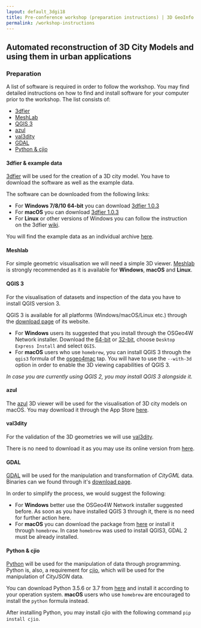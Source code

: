 ```yaml
---
layout: default_3dgi18
title: Pre-conference workshop (preparation instructions) | 3D GeoInfo 2018
permalink: /workshop-instructions
---
```


<!-- <a name="workshop" style="display: block; position: relative; top: -50px; visibility: hidden;"></a> -->

<!-- <div class="alert alert-blue text-center" role="alert">
	The pre-conference workshop is now full. Thank you for your interest!
</div> -->

## Automated reconstruction of 3D City Models and using them in urban applications

### Preparation

A list of software is required in order to follow the workshop. You may find detailed instructions on how to find and install software for your computer prior to the workshop. The list consists of:

- [3dfier](workshop-instructions.html#3dfier)
- [MeshLab](workshop-instructions.html#meshlab)
- [QGIS 3](workshop-instructions.html#qgis3)
- [azul](workshop-instructions.html#azul)
- [val3dity](workshop-instructions.html#val3dity)
- [GDAL](workshop-instructions.html#gdal)
- [Python & cjio](workshop-instructions.html#python-cjio)

<a name="3dfier" style="display: block; position: relative; top: -70px; visibility: hidden;"></a>

#### 3dfier & example data

[3dfier](https://github.com/tudelft3d/3dfier) will be used for the creation of a 3D city model. You have to download the software as well as the example data.

The software can be downloaded from the following links:
- For **Windows 7/8/10 64-bit** you can download [3dfier 1.0.3](https://github.com/tudelft3d/3dfier/releases/download/v1.0.3/3dfier-windows-x64-v1.0.3.zip)
- For **macOS** you can download [3dfier 1.0.3](https://github.com/tudelft3d/3dfier/releases/download/v1.0.3/3dfier-OSX-v1.0.3.zip)
- For **Linux** or other versions of Windows you can follow the instruction on the 3dfier [wiki](https://github.com/tudelft3d/3dfier/wiki).

You will find the example data as an individual archive [here](https://github.com/tudelft3d/3dfier/releases/download/example_data/example_data.zip).

<a name="meshlab" style="display: block; position: relative; top: -70px; visibility: hidden;"></a>

#### Meshlab

For simple geometric visualisation we will need a simple 3D viewer. [Meshlab](http://www.meshlab.net/#download) is strongly recommended as it is available for **Windows**, **macOS** and **Linux**.

<a name="qgis3" style="display: block; position: relative; top: -70px; visibility: hidden;"></a>

#### QGIS 3

For the visualisation of datasets and inspection of the data you have to install QGIS version 3.

QGIS 3 is available for all platforms (Windows/macOS/Linux etc.) through the [download page](https://qgis.org/en/site/forusers/download.html) of its website.

- For **Windows** users its suggested that you install through the OSGeo4W Network installer. Download the  [64-bit](http://download.osgeo.org/osgeo4w/osgeo4w-setup-x86_64.exe) or [32-bit](http://download.osgeo.org/osgeo4w/osgeo4w-setup-x86.exe), choose ```Desktop Express Install``` and select ```QGIS```.
- For **macOS** users who use ```homebrew```, you can install QGIS 3 through the ```qgis3``` formula of the [osgeo4mac](https://github.com/OSGeo/homebrew-osgeo4mac) tap. You will have to use the ```--with-3d``` option in order to enable the 3D viewing capabilities of QGIS 3.

*In case you are currently using QGIS 2, you may install QGIS 3 alongside it.*

<a name="azul" style="display: block; position: relative; top: -70px; visibility: hidden;"></a>

#### azul

The [azul](https://github.com/tudelft3d/azul) 3D viewer will be used for the visualisation of 3D city models on macOS. You may download it through the App Store [here](https://itunes.apple.com/nl/app/azul/id1173239678?l=en&mt=12).

<a name="val3dity" style="display: block; position: relative; top: -70px; visibility: hidden;"></a>

#### val3dity

For the validation of the 3D geometries we will use [val3dity](http://geovalidation.bk.tudelft.nl/val3dity/docs/).

There is no need to download it as you may use its online version from [here](http://geovalidation.bk.tudelft.nl/val3dity/).

<a name="gdal" style="display: block; position: relative; top: -70px; visibility: hidden;"></a>

#### GDAL

[GDAL](https://www.gdal.org) will be used for the manipulation and transformation of *CityGML* data. Binaries can we found through it's [download page](https://trac.osgeo.org/gdal/wiki/DownloadingGdalBinaries).

In order to simplify the process, we would suggest the following:
- For **Windows** better use the OSGeo4W Network installer suggested before. As soon as you have installed QGIS 3 through it, there is no need for further action here.
- For **macOS** you can download the package from [here](http://www.kyngchaos.com/software:frameworks) or install it through ```homebrew```. In case ```homebrew``` was used to install QGIS3, GDAL 2 must be already installed.

<a name="python-cjio" style="display: block; position: relative; top: -70px; visibility: hidden;"></a>

#### Python & cjio

[Python](https://www.python.org/) will be used for the manipulation of data through programming. Python is, also, a requirement for [cjio](https://github.com/tudelft3d/cjio), which will be used for the manipulation of *CityJSON* data.

You can download Python 3.5.6 or 3.7 from [here](https://www.python.org/downloads/) and install it according to your operation system. **macOS** users who use ```homebrew``` are encouraged to install the ```python``` formula instead.

After installing Python, you may install cjio with the following command ```pip install cjio```.
